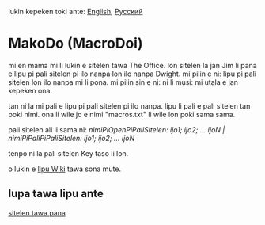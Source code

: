 lukin kepeken toki ante: [English](../master/README.md "View in English"), [Русский](../master/README.ru-RU.md "Смотреть на русском")

# MakoDo (MacroDoi)
mi en mama mi li lukin e sitelen tawa The Office. lon sitelen la jan Jim li pana e lipu pi pali sitelen pi ilo nanpa lon ilo nanpa Dwight. mi pilin e ni: lipu pi pali sitelen lon ilo nanpa mi li pona. mi pilin sin e ni: ni li musi: mi utala e jan kepeken ona.

tan ni la mi pali e lipu pi pali sitelen pi ilo nanpa. lipu li pali e pali sitelen tan poki nimi. ona li wile jo e nimi "macros.txt" li wile lon poki sama sama.

pali sitelen ali li sama ni: *nimiPiOpenPiPaliSitelen: ijo1; ijo2; ... ijoN | nimiPiPaliPiPaliSitelen: ijo1; ijo2; ... ijoN*

tenpo ni la pali sitelen Key taso li lon.

o lukin e [lipu Wiki](../../wiki/Home-tok "lipu lawa Wiki MakoDo toki pona") tawa sona mute.

## lupa tawa lipu ante
[sitelen tawa pana](https://www.youtube.com/watch?v=FEPOceLIEXE "pana MakoDo")
